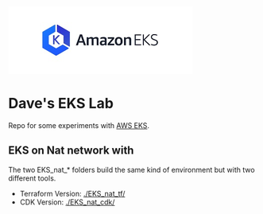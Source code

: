 ![AWS EKS](aws_eks.jpg)
# Dave's EKS Lab

Repo for some experiments with [AWS EKS](https://aws.amazon.com/eks).


## EKS on Nat network with  
The two EKS_nat_* folders build the same kind of environment but with two different tools.  
* Terraform Version: [./EKS_nat_tf/](https://github.com/DavidHache/EKS_lab/tree/main/EKS_nat_tf)
* CDK Version: [./EKS_nat_cdk/](https://github.com/DavidHache/EKS_lab/tree/main/EKS_nat_cdk)




